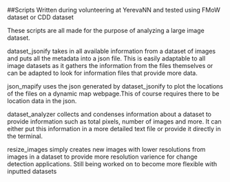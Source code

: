 ##Scripts Written during volunteering at YerevaNN and tested using FMoW dataset or CDD dataset

These scripts are all made for the purpose of analyzing a large image dataset.

dataset_jsonify takes in all available information from a dataset of images and puts all the metadata into a json file.
This is easily adaptable to all image datasets as it gathers the information from the files themselves or can be adapted to look for 
information files that provide more data.

json_mapify uses the json generated by dataset_jsonify to plot the locations of the files on a dynamic map webpage.This of course requires
there to be location data in the json.

dataset_analyzer collects and condenses information about a dataset to provide information such as total pixels, number of images
and more. It can either put this information in a more detailed text file or provide it directly in the terminal.

resize_images simply creates new images with lower resolutions from images in a dataset to provide more resolution varience for 
change detection applications. Still being worked on to become more flexible with inputted datasets

